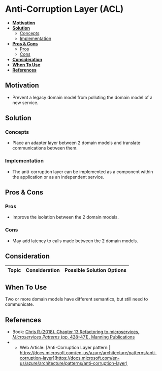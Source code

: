 # Anti-Corruption Layer (ACL)

- [**Motivation**](#motivation)
- [**Solution**](#solution)
   - [Concepts](#concepts)
   - [Implementation](#implementation)
- [**Pros & Cons**](#pros--cons)
   - [Pros](#pros)
   - [Cons](#cons)
- [**Consideration**](#consideration)
- [**When To Use**](#when-to-use)
- [**References**](#references)

## Motivation
- Prevent a legacy domain model from polluting the domain model of a new service.

## Solution
### Concepts
- Place an adapter layer between 2 domain models and translate communications between them.

### Implementation
- The anti-corruption layer can be implemented as a component within the application or as an independent service.

## Pros & Cons
### Pros
- Improve the isolation between the 2 domain models.

### Cons
- May add latency to calls made between the 2 domain models.

## Consideration
| Topic | Consideration | Possible Solution Options |
|----|-----|-----|

## When To Use
Two or more domain models have different semantics, but still need to communicate.

## References
- Book: [Chris R.(2018). Chapter 13 Refactoring to microservices, *Microservices Patterns* (pp. 428-471). Manning Publications](https://www.manning.com/books/microservices-patterns)
- - Web Article: [Anti-Corruption Layer pattern | https://docs.microsoft.com/en-us/azure/architecture/patterns/anti-corruption-layer](https://docs.microsoft.com/en-us/azure/architecture/patterns/anti-corruption-layer)
